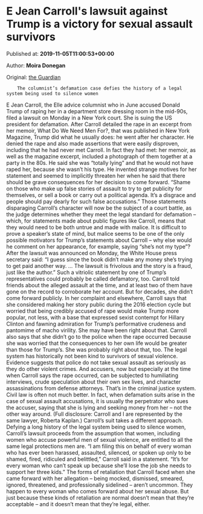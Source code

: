 
# E Jean Carroll's lawsuit against Trump is a victory for sexual assault survivors

Published at: **2019-11-05T11:00:53+00:00**

Author: **Moira Donegan**

Original: [the Guardian](https://www.theguardian.com/commentisfree/2019/nov/05/e-jean-carroll-)


        The columnist’s defamation case defies the history of a legal system being used to silence women
      
E Jean Carroll, the Elle advice columnist who in June accused Donald Trump of raping her in a department store dressing room in the mid-90s, filed a lawsuit on Monday in a New York court. She is suing the US president for defamation.
After Carroll detailed the rape in an excerpt from her memoir, What Do We Need Men For?, that was published in New York Magazine, Trump did what he usually does: he went after her character. He denied the rape and also made assertions that were easily disproven, including that he had never met Carroll. In fact they had met: her memoir, as well as the magazine excerpt, included a photograph of them together at a party in the 80s. He said she was “totally lying” and that he would not have raped her, because she wasn’t his type. He invented strange motives for her statement and seemed to implicitly threaten her when he said that there should be grave consequences for her decision to come forward. “Shame on those who make up false stories of assault to try to get publicity for themselves, or sell a book or carry out a political agenda. It’s a disgrace and people should pay dearly for such false accusations.”
Those statements disparaging Carroll’s character will now be the subject of a court battle, as the judge determines whether they meet the legal standard for defamation – which, for statements made about public figures like Carroll, means that they would need to be both untrue and made with malice. It is difficult to prove a speaker’s state of mind, but malice seems to be one of the only possible motivators for Trump’s statements about Carroll – why else would he comment on her appearance, for example, saying “she’s not my type”? After the lawsuit was announced on Monday, the White House press secretary said: “I guess since the book didn’t make any money she’s trying to get paid another way. … The lawsuit is frivolous and the story is a fraud, just like the author.” Such a vitriolic statement by one of Trump’s representatives could probably be called defamatory, too.
Carroll told friends about the alleged assault at the time, and at least two of them have gone on the record to corroborate her account. But for decades, she didn’t come forward publicly. In her complaint and elsewhere, Carroll says that she considered making her story public during the 2016 election cycle but worried that being credibly accused of rape would make Trump more popular, not less, with a base that expressed sexist contempt for Hillary Clinton and fawning admiration for Trump’s performative crudeness and pantomime of macho virility. She may have been right about that. Carroll also says that she didn’t go to the police when the rape occurred because she was worried that the consequences to her own life would be greater than those for Trump’s. She was probably right about that, too.
The legal system has historically not been kind to survivors of sexual violence. Evidence suggests that police do not take sexual assault as seriously as they do other violent crimes. And accusers, now but especially at the time when Carroll says the rape occurred, can be subjected to humiliating interviews, crude speculation about their own sex lives, and character assassinations from defense attorneys. That’s in the criminal justice system. Civil law is often not much better. In fact, when defamation suits arise in the case of sexual assault accusations, it is usually the perpetrator who sues the accuser, saying that she is lying and seeking money from her – not the other way around. (Full disclosure: Carroll and I are represented by the same lawyer, Roberta Kaplan.)
Carroll’s suit takes a different approach. Defying a long history of the legal system being used to silence women, Carroll’s lawsuit proceeds from the assumption that women, including women who accuse powerful men of sexual violence, are entitled to all the same legal protections men are. “I am filing this on behalf of every woman who has ever been harassed, assaulted, silenced, or spoken up only to be shamed, fired, ridiculed and belittled,” Carroll said in a statement. “It’s for every woman who can’t speak up because she’ll lose the job she needs to support her three kids.” The forms of retaliation that Carroll faced when she came forward with her allegation – being mocked, dismissed, smeared, ignored, threatened, and professionally sidelined – aren’t uncommon. They happen to every woman who comes forward about her sexual abuse. But just because these kinds of retaliation are normal doesn’t mean that they’re acceptable – and it doesn’t mean that they’re legal, either.
